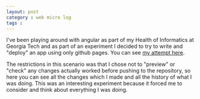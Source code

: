 ```yaml
---
layout: post
category : web micro log
tags :
---
```


I've been playing around with angular as part of my Health of Informatics at Georgia Tech and as part of an experiment I decided to try to write and "deploy" an app using only github pages. You can see [my attempt here](https://github.com/chappers/shuffle-topics).

The restrictions in this scenario was that I chose not to "preview" or "check" any changes actually worked before pushing to the repository, so here you can see all the changes which I made and all the history of what I was doing. This was an interesting experiment because it forced me to consider and think about everything I was doing.
